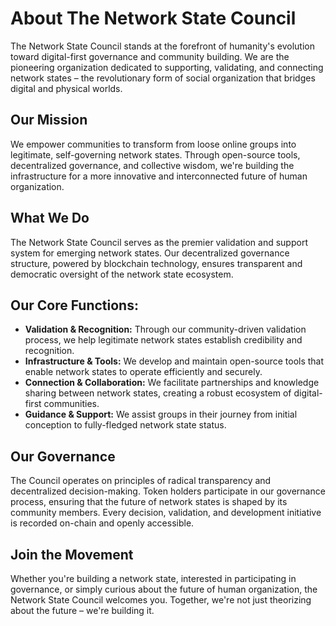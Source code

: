   # About **The Network State Council**

  The Network State Council stands at the forefront of humanity's evolution toward digital-first governance and community building. We are the pioneering organization dedicated to supporting, validating, and connecting network states – the revolutionary form of social organization that bridges digital and physical worlds.

  ## Our Mission

  We empower communities to transform from loose online groups into legitimate, self-governing network states. Through open-source tools, decentralized governance, and collective wisdom, we're building the infrastructure for a more innovative and interconnected future of human organization.

  ## What We Do

  The Network State Council serves as the premier validation and support system for emerging network states. Our decentralized governance structure, powered by blockchain technology, ensures transparent and democratic oversight of the network state ecosystem.

  ## Our Core Functions:

  - **Validation & Recognition:** Through our community-driven validation process, we help legitimate network states establish credibility and recognition.
  - **Infrastructure & Tools:** We develop and maintain open-source tools that enable network states to operate efficiently and securely.
  - **Connection & Collaboration:** We facilitate partnerships and knowledge sharing between network states, creating a robust ecosystem of digital-first communities.
  - **Guidance & Support:** We assist groups in their journey from initial conception to fully-fledged network state status.

  ## Our Governance

  The Council operates on principles of radical transparency and decentralized decision-making. Token holders participate in our governance process, ensuring that the future of network states is shaped by its community members. Every decision, validation, and development initiative is recorded on-chain and openly accessible.

  ## Join the Movement

  Whether you're building a network state, interested in participating in governance, or simply curious about the future of human organization, the Network State Council welcomes you. Together, we're not just theorizing about the future – we're building it.

